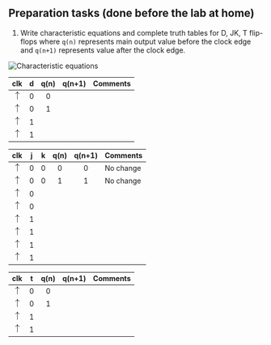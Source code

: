## Preparation tasks (done before the lab at home)

1. Write characteristic equations and complete truth tables for D, JK, T flip-flops where `q(n)` represents main output value before the clock edge and `q(n+1)` represents value after the clock edge.

![Characteristic equations](Images/eq_flip_flops.png)
<!--
\begin{align*}
    q_{n+1}^D =&~ \\
    q_{n+1}^{JK} =&\\
    q_{n+1}^T =&\\
\end{align*}
-->

   | **clk** | **d** | **q(n)** | **q(n+1)** | **Comments** |
   | :-: | :-: | :-: | :-: | :-- |
   | ![rising](Images/eq_uparrow.png) | 0 | 0 |  |  |
   | ![rising](Images/eq_uparrow.png) | 0 | 1 |  |  |
   | ![rising](Images/eq_uparrow.png) | 1 |  |  |  |
   | ![rising](Images/eq_uparrow.png) | 1 |  |  |  |

   | **clk** | **j** | **k** | **q(n)** | **q(n+1)** | **Comments** |
   | :-: | :-: | :-: | :-: | :-: | :-- |
   | ![rising](Images/eq_uparrow.png) | 0 | 0 | 0 | 0 | No change |
   | ![rising](Images/eq_uparrow.png) | 0 | 0 | 1 | 1 | No change |
   | ![rising](Images/eq_uparrow.png) | 0 |  |  |  |  |
   | ![rising](Images/eq_uparrow.png) | 0 |  |  |  |  |
   | ![rising](Images/eq_uparrow.png) | 1 |  |  |  |  |
   | ![rising](Images/eq_uparrow.png) | 1 |  |  |  |  |
   | ![rising](Images/eq_uparrow.png) | 1 |  |  |  |  |
   | ![rising](Images/eq_uparrow.png) | 1 |  |  |  |  |

   | **clk** | **t** | **q(n)** | **q(n+1)** | **Comments** |
   | :-: | :-: | :-: | :-: | :-- |
   | ![rising](Images/eq_uparrow.png) | 0 | 0 |  |  |
   | ![rising](Images/eq_uparrow.png) | 0 | 1 |  |  |
   | ![rising](Images/eq_uparrow.png) | 1 |  |  |  |
   | ![rising](Images/eq_uparrow.png) | 1 |  |  |  |
